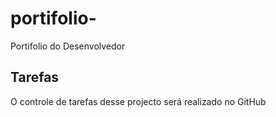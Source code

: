 # portifolio-
Portifolio do Desenvolvedor

## Tarefas 
O controle de tarefas desse projecto será realizado no GitHub